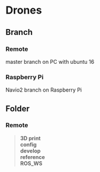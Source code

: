# Drones

## Branch
### Remote
master branch on PC with ubuntu 16  

### Raspberry Pi
Navio2 branch on Raspberry Pi  

## Folder
### Remote
>__3D print__  
>__config__  
>__develop__  
>__reference__  
>__ROS_WS__  